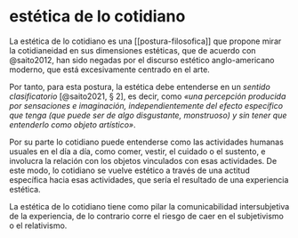 # estética de lo cotidiano
La estética de lo cotidiano es una [[postura-filosofica]] que propone mirar la cotidianeidad en sus dimensiones estéticas, que de acuerdo con @saito2012, han sido negadas por el discurso estético anglo-americano moderno, que está excesivamente centrado en el arte.

Por tanto, para esta postura, la estética debe entenderse en un *sentido clasificatorio* [@saito2021, § 2], es decir, como *«una percepción producida por sensaciones e imaginación, independientemente del efecto específico que tenga (que puede ser de algo disgustante, monstruoso) y sin tener que entenderlo como objeto artístico»*.

Por su parte lo cotidiano puede entenderse como las actividades humanas usuales en el día a día, como comer, vestir, el cuidado o el sustento, e involucra la relación con los objetos vinculados con esas actividades. De este modo, lo cotidiano se vuelve estético a través de una actitud específica hacia esas actividades, que sería el resultado de una experiencia estética.

La estética de lo cotidiano tiene como pilar la comunicabilidad intersubjetiva de la experiencia, de lo contrario corre el riesgo de caer en el subjetivismo o el relativismo.
